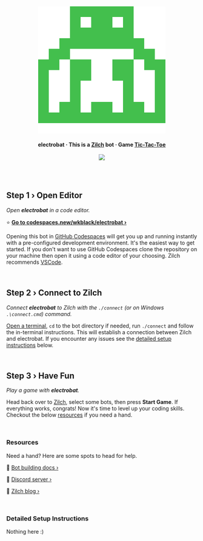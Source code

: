 
<br/>
<br/>
<br/>
<br/>
<p align="center">
    <img src="./avatar.svg"/>
    <br/>
    <br/>
    <b>electrobat · This is a <a href="https://www.zilch.dev">Zilch</a> bot · Game <a href="https://www.zilch.dev/tic-tac-toe">Tic-Tac-Toe</a></b>
    <br/>
    <br/>
    <a href="https://codespaces.new/wkblack/electrobat?quickstart=1"><img src="https://github.com/codespaces/badge.svg"/></a>
</p>
<br/>
<br/>

## Step 1 › Open Editor

_Open **electrobat** in a code editor._

⭐ **[Go to codespaces.new/wkblack/electrobat ›](https://codespaces.new/wkblack/electrobat?quickstart=1)**

Opening this bot in [GitHub Codespaces](https://docs.github.com/en/codespaces) will get you up and running instantly with a pre-configured development environment. It's the easiest way to get started. If you don't want to use GitHub Codespaces clone the repository on your machine then open it using a code editor of your choosing. Zilch recommends [VSCode](https://code.visualstudio.com/).

<br/>

## Step 2 › Connect to Zilch

_Connect **electrobat** to Zilch with the `./connect` (or on Windows `.\connect.cmd`) command._

[Open a terminal](https://code.visualstudio.com/docs/terminal/basics), `cd` to the bot directory if needed, run `./connect` and follow the in-terminal instructions. This will establish a connection between Zilch and electrobat. If you encounter any issues see the [detailed setup instructions](#detailed-setup-instructions) below.

<br/>

## Step 3 › Have Fun

_Play a game with **electrobat**._

Head back over to [Zilch](https://www.zilch.dev/tic-tac-toe), select some bots, then press **Start Game**. If everything works, congrats! Now it's time to level up your coding skills. Checkout the below [resources](#resources) if you need a hand.

<br/>

### Resources

Need a hand? Here are some spots to head for help.

🤖 [Bot building docs ›](https://www.zilch.dev/docs/building-bots)

💬 [Discord server ›](https://discord.gg/eFNVTn5tY8)

📖 [Zilch blog ›](https://www.zilch.dev/blog)

<br/>

### Detailed Setup Instructions

Nothing here :)

